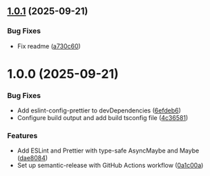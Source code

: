## [1.0.1](https://github.com/lohmander/maybe/compare/v1.0.0...v1.0.1) (2025-09-21)


### Bug Fixes

* Fix readme ([a730c60](https://github.com/lohmander/maybe/commit/a730c60853552955150092229c59ec8869a1b68a))

# 1.0.0 (2025-09-21)


### Bug Fixes

* Add eslint-config-prettier to devDependencies ([6efdeb6](https://github.com/lohmander/maybe/commit/6efdeb661c98eb5cb627d319aab02eac48f97a8f))
* Configure build output and add build tsconfig file ([4c36581](https://github.com/lohmander/maybe/commit/4c365811803893934b70507da415b1883492ca7d))


### Features

* Add ESLint and Prettier with type-safe AsyncMaybe and Maybe ([dae8084](https://github.com/lohmander/maybe/commit/dae808447a0f403516da2a76482470000388e6f0))
* Set up semantic-release with GitHub Actions workflow ([0a1c00a](https://github.com/lohmander/maybe/commit/0a1c00a21d56e6eec260911d2de848b489738ace))
